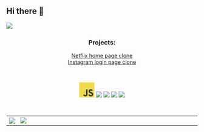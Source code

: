 ## Hi there 👋

<img src="https://raw.githubusercontent.com/gabsschrodinger/gabsschrodinger/main/gabsschrodinger.svg">

<h3 align="center" target="_blank">Projects:</h3>
<p align="center">
    <a href="https://netflix-clone-steel-alpha.vercel.app/">Netflix home page clone</a><br>
    <a href="https://instagram-login-page.vercel.app/">Instagram login page clone</a>
</p>

<br><p align="center">
    <code><img height="40" src="https://raw.githubusercontent.com/github/explore/80688e429a7d4ef2fca1e82350fe8e3517d3494d/topics/javascript/javascript.png"></code>
    <code><img height="40" src="https://image.flaticon.com/icons/svg/226/226777.svg"></code>
    <code><img height="40" src="https://avatars0.githubusercontent.com/u/139426?s=200&v=4"></code>
    <code><img height="40" src="https://avatars0.githubusercontent.com/u/317776?s=200&v=4"></code>
    <code><img height="40" src="https://avatars1.githubusercontent.com/u/2918581?s=200&v=4"></code>
</p>

<br>
<center>
  <table>
    <tr>
        <td><img width="400px" align="center" src="https://github-readme-stats.ereshzealous.vercel.app/api/top-langs/?username=gabsschrodinger&hide=html&layout=compact&theme=tokyonight"/></td>
        <td><img width="495px" align="left" src="https://github-readme-stats.ereshzealous.vercel.app/api?username=gabsschrodinger&hide=html&layout=compact&theme=tokyonight"/></td>
    </tr>
  </table>
</center>

<!--
<p align="center">
  <a href="https://github.com/https://github.com/gabsschrodinger">
    <img src="https://github-readme-stats.vercel.app/api?username=gabsschrodinger&theme=monokai&show_icons=true" />
  </a>
</p>
-->
